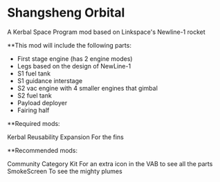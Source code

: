 # Shangsheng Orbital
A Kerbal Space Program mod based on Linkspace's Newline-1 rocket


**This mod will include the following parts:

* First stage engine (has 2 engine modes)
* Legs based on the design of NewLine-1
* S1 fuel tank
* S1 guidance interstage
* S2 vac engine with 4 smaller engines that gimbal
* S2 fuel tank
* Payload deployer
* Fairing half

**Required mods:

Kerbal Reusability Expansion For the fins

**Recommended mods:

Community Category Kit For an extra icon in the VAB to see all the parts
SmokeScreen To see the mighty plumes
